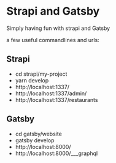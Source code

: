# Strapi and Gatsby

Simply having fun with strapi and Gatsby

a few useful commandlines and urls:

## Strapi
- cd strapi/my-project
- yarn develop
- http://localhost:1337/
- http://localhost:1337/admin/
- http://localhost:1337/restaurants

## Gatsby
- cd gatsby/website
- gatsby develop
- http://localhost:8000/
- http://localhost:8000/___graphql
